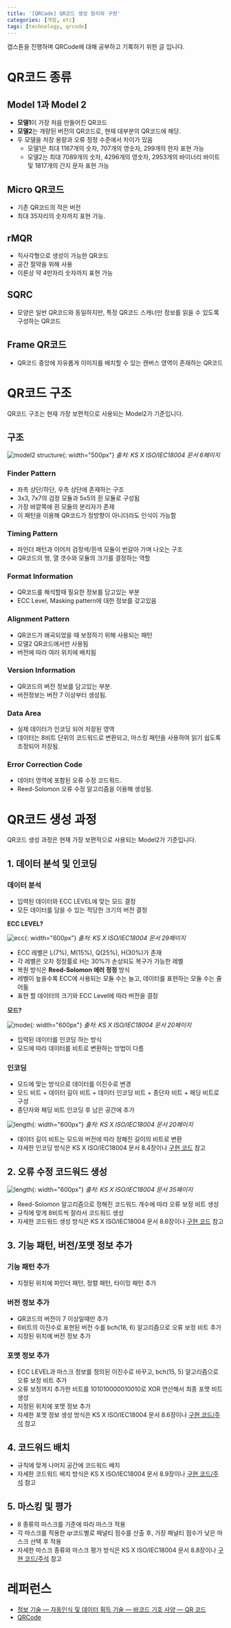 ```yaml
---
title: '[QRCode] QR코드 생성 원리와 구현'
categories: [개발, etc]
tags: [technology, qrcode]
---
```


캡스톤을 진행하며 QRCode에 대해 공부하고 기록하기 위한 글 입니다.

# QR코드 종류

## Model 1과 Model 2

- **모델1**이 가장 처음 만들어진 QR코드
- **모델2**는 개량된 버전의 QR코드로, 현재 대부분의 QR코드에 해당.
- 두 모델을 저장 용량과 오류 정정 수준에서 차이가 있음
    - 모델1은 최대 1167개의 숫자, 707개의 영숫자, 299개의 한자 표현 가능
    - 모델2는 최대 7089개의 숫자, 4296개의 영숫자, 2953개의 바이너리 바이트 및 1817개의 간지 문자 표현 가능

## Micro QR코드

- 기존 QR코드의 작은 버전
- 최대 35자리의 숫자까지 표현 가능.

## rMQR

- 직사각형으로 생성이 가능한 QR코드
- 공간 절약을 위해 사용
- 이론상 약 4만자리 숫자까지 표현 가능

## SQRC

- 모양은 일반 QR코드와 동일하지만, 특정 QR코드 스캐너만 정보를 읽을 수 있도록 구성하는 QR코드

## Frame QR코드

- QR코드 중앙에 자유롭게 이미지를 배치할 수 있는 캔버스 영역이 존재하는 QR코드


# QR코드 구조

QR코드 구조는 현재 가장 보편적으로 사용되는 Model2가 기준입니다.

## 구조

![model2 structure](/assets/img/2024-07-23-qrcode/m2.webp){: width="500px"}
_출처: KS X ISO/IEC18004 문서 6페이지_

### Finder Pattern

- 좌측 상단/하단, 우측 상단에 존재하는 구조
- 3x3, 7x7의 검정 모듈과 5x5의 흰 모듈로 구성됨
- 가장 바깥쪽에 흰 모듈의 분리자가 존재
- 이 패턴을 이용해 QR코드가 정방향이 아니더라도 인식이 가능함

### Timing Pattern

- 파인더 패턴과 이어저 검정색/흰색 모듈이 번갈아 가며 나오는 구조
- QR코드의 행, 열 갯수와 모듈의 크기를 결정하는 역할

### Format Information

- QR코드를 해석할때 필요한 정보를 담고있는 부분
- ECC Level, Masking pattern에 대한 정보를 갖고있음

### Alignment Pattern

- QR코드가 왜곡되었을 때 보정하기 위해 사용되는 패턴
- 모델2 QR코드에서만 사용됨
- 버전에 따라 여러 위치에 배치됨

### Version Information

- QR코드의 버전 정보를 담고있는 부분.
- 버전정보는 버전 7 이상부터 생성됨.

### Data Area

- 실제 데이터가 인코딩 되어 저장된 영역
- 데이터는 8비트 단위의 코드워드로 변환되고, 마스킹 패턴을 사용하여 읽기 쉽도록 조정되어 저장됨.

### Error Correction Code

- 데이터 영역에 포함된 오류 수정 코드워드.
- Reed-Solomon 오류 수정 알고리즘을 이용해 생성됨.


# QR코드 생성 과정

QR코드 생성 과정은 현재 가장 보편적으로 사용되는 Model2가 기준입니다.

## 1. 데이터 분석 및 인코딩

### 데이터 분석

- 입력된 데이터와 ECC LEVEL에 맞는 모드 결정
- 모든 데이터를 담을 수 있는 적당한 크기의 버전 결정

**ECC LEVEL?**

![ecc](/assets/img/2024-07-23-qrcode/ecc.webp){: width="600px"}
_출처: KS X ISO/IEC18004 문서 29페이지_

- ECC 레벨은 L(7%), M(15%), Q(25%), H(30%)가 존재
- 각 레벨은 오차 정정률로 H는 30%가 손상되도 복구가 가능한 레벨
- 복원 방식은 **Reed-Solomon 에러 정정** 방식
- 레벨이 높을수록 ECC에 사용되는 모듈 수는 늘고, 데이터를 표현하는 모듈 수는 줄어듦
- 표현 할 데이터의 크기와 ECC Level에 따라 버전을 결정

**모드?**

![mode](/assets/img/2024-07-23-qrcode/mode.webp){: width="600px"}
_출처: KS X ISO/IEC18004 문서 20페이지_

- 입력된 데이터를 인코딩 하는 방식
- 모드에 따라 데이터를 비트로 변환하는 방법이 다름

### 인코딩

- 모드에 맞는 방식으로 데이터를 이진수로 변경
- 모드 비트 + 데이터 길이 비트 + 데이터 인코딩 비트 + 종단자 비트 + 패딩 비트로 구성
- 종단자와 패딩 비트 인코딩 후 남은 공간에 추가

![length](/assets/img/2024-07-23-qrcode/length.webp){: width="600px"}
_출처: KS X ISO/IEC18004 문서 20페이지_

- 데이터 길이 비트는 모드와 버전에 따라 정해진 길이의 비트로 변환
- 자세한 인코딩 방식은 KS X ISO/IEC18004 문서 8.4장이나 [구현 코드](https://github.com/capston-qrcode/qrcode-python/blob/master/qrcode/qrcode.py) 참고

## 2. 오류 수정 코드워드 생성

![length](/assets/img/2024-07-23-qrcode/blocks.webp){: width="600px"}
_출처: KS X ISO/IEC18004 문서 35페이지_

- Reed-Solomon 알고리즘으로 정해진 코드워드 개수에 따라 오류 보정 비트 생성
- 규칙에 맞게 8비트씩 잘라서 코드워드 생성
- 자세한 코드워드 생성 방식은 KS X ISO/IEC18004 문서 8.6장이나 [구현 코드](https://github.com/capston-qrcode/qrcode-python/blob/master/qrcode/qrcode.py) 참고

## 3. 기능 패턴, 버전/포맷 정보 추가

### 기능 패턴 추가

- 지정된 위치에 파인더 패턴, 정렬 패턴, 타이밍 패턴 추가

### 버전 정보 추가

- QR코드의 버전이 7 이상일때만 추가
- 6비트의 이진수로 표현된 버전 수를 bch(18, 6) 알고리즘으로 오류 보정 비트 추가
- 지정된 위치에 버전 정보 추가

### 포맷 정보 추가

- ECC LEVEL과 마스크 정보를 정의된 이진수로 바꾸고, bch(15, 5) 알고리즘으로 오류 보정 비트 추가
- 오류 보정까지 추가한 비트를 101010000010010로 XOR 연산해서 최종 포맷 비트 생성
- 지정된 위치에 포맷 정보 추가
- 자세한 포맷 정보 생성 방식은 KS X ISO/IEC18004 문서 8.6장이나 [구현 코드/주석](https://github.com/capston-qrcode/qrcode-python/blob/master/qrcode/qrcode.py) 참고

## 4. 코드워드 배치

- 규칙에 맞게 나머지 공간에 코드워드 배치
- 자세한 코드워드 배치 방식은 KS X ISO/IEC18004 문서 8.9장이나 [구현 코드/주석](https://github.com/capston-qrcode/qrcode-python/blob/master/qrcode/qrcode.py) 참고

## 5. 마스킹 및 평가

- 8 종류의 마스크를 기준에 따라 마스크 적용
- 각 마스크를 적용한 qr코드별로 페널티 점수를 산출 후, 가장 패널티 점수가 낮은 마스크 선택 후 적용
- 자세한 마스크 종류와 마스크 평가 방식은 KS X ISO/IEC18004 문서 8.8장이나 [구현 코드/주석](https://github.com/capston-qrcode/qrcode-python/blob/master/qrcode/qrcode.py) 참고


# 레퍼런스

* [정보 기술 — 자동인식 및 데이터 획득 기술 — 바코드 기호 사양 — QR 코드](https://www.standard.go.kr/KSCI/standardIntro/getStandardSearchView.do?ksNo=KSXISO/IEC18004)
* [QRCode](https://www.qrcode.com/ko/)
